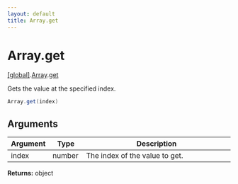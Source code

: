 ```yaml
---
layout: default
title: Array.get
---
```


# Array.get

[\[global\]]({{site.baseurl}}/docs/).[Array]({{site.baseurl}}/docs/Array/).[get]({{site.baseurl}}/docs/Array/get/)

Gets the value at the specified index.

```cs
Array.get(index)
```

## Arguments

<table>
  <col width="15%">
  <col width="15%">
  <thead>
    <tr>
      <th>Argument</th>
      <th>Type</th>
      <th>Description</th>
    </tr>
  </thead>
  <tbody>
    <tr>
      <td>index</td>
      <td>number</td>
      <td>The index of the value to get.</td>
    </tr>
  </tbody>
</table>

**Returns:** object
